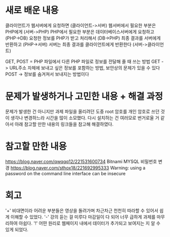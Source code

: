 # 새로 배운 내용

클라이언트가 웹서버에게 요청하면 (클라이언트->서버)
웹서버에서 필요한 부분은 PHP에게 (서버->PHP)
PHP에서 필요한 부분은 데이터베이스서버에게 요청하고 (PHP->DB)
요청한 정보를 PHP가 받고 처리해서 (DB->PHP)
최종 결과를 서버에게 반환하고 (PHP->서버)
서버는 최종 결과를 클라이언트에게 반환한다 (서버->클라이언트)

GET, POST = PHP 파일에서 다른 PHP 파일로 정보를 전달해 줄 때 쓰는 방법
GET -> URL주소 자체에 보내고 싶은 정보를 포함하는 방법, 보안상의 문제가 있을 수 있다
POST -> 정보를 숨겨져서 보내지는 방법이다

# 문제가 발생하거나 고민한 내용 + 해결 과정
문제가 발생한 건 아니지만 과제 파일을 올리려던 도중 root 암호를 개인 암호로 쓰던 것이 생각나 변경하느라 시간을 많이 소모했다.
다시 설치하는 건 여러모로 번거로울 거 같아서 아래 참고할 만한 내용의 링크들을 참고해 해결하였다.

# 참고할 만한 내용
https://blog.naver.com/qwqqq12/221531600734
Bitnami MYSQL 비밀번호 변경
https://blog.naver.com/sthox18/221692995333
Warning: using a password on the command line interface can be insecure

# 회고
'+' 비대면이라 어려운 부분들은 영상을 돌려가며 차근차근 천천히 따라할 수 있어서 쉽게 이해할 수 있었다.
'-' 강의 듣는 걸 미루다 마감일이 다 되어 너무 급하게 과제를 마무리하여 아쉽다.
'!' 어떤 원리로 웹페이지 내에서 데이터가 추가되고 보여지는 지 알 수 있게 되었다.
